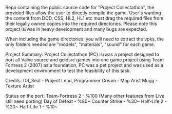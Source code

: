 Repo containing the public source code for "Project Collectathon", the provided files allow the user to directly compile the game.
User's wanting the content from DOD, CSS, HL2, HL1 etc must drag the required files from their legally owned copies into the required directories.
Please note this project is/was in heavy development and many bugs are expected.

When including the game directories, you will need to extract the vpks, 
the only folders needed are "models", "materials", "sound" for each game.

Project Summary:
Project Collectathon (PC) is/was a project designed to port all Valve source and goldsrc games into one game project using Team Fortress 2 (2007) as a foundation,
PC was a pet project and was used as a development environment to test the feasibility of this task.

Credits:
DR_Seal - Project Lead, Programmer
Cream - Map Arist
Mugg - Texture Artist

Status on the port:
Team-Fortress 2 - %100 (Many other features from Live still need porting)
Day of Defeat - %80~
Counter Strike - %30~
Half-Life 2 - %20~
Half-Life 1 - %10~
